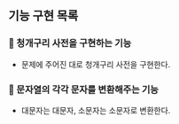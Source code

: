 ## 기능 구현 목록

### 📌 청개구리 사전을 구현하는 기능
- 문제에 주어진 대로 청개구리 사전을 구현한다.

### 📌 문자열의 각각 문자를 변환해주는 기능
- 대문자는 대문자, 소문자는 소문자로 변환한다.